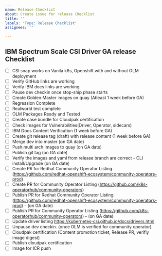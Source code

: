 ```yaml
---
name: Release Checklist
about: Create issue for release Checklist
title: ''
labels: 'Type: Release Checklist'
assignees: ''

---
```



## IBM Spectrum Scale CSI Driver GA release Checklist

- [ ]  CSI snap works on Vanila k8s, Openshift with and without OLM deployment 
- [ ]  Verify GitHub links are working
- [ ]  Verify IBM docs links are working 
- [ ]  Pause dev checkin once stop-ship phase starts
- [ ]  Create Golden Master images on quay (Atleast 1 week before GA) 
- [ ]  Regression Complete 
- [ ]  Realworld test complete 
- [ ]  OLM Packages Ready and Tested
- [ ]  Create case bundle for Cloudpak certification 
- [ ]  Check images for Vulnerabilities(Driver, Operator, sidecars) 
- [ ]  IBM Docs Content Verification (1 week before GA) 
- [ ]  Create git release tag (draft) with release content (1 week before GA)
- [ ]  Merge dev into master (on GA date) 
- [ ]  Push multi arch images to quay (on GA date)
- [ ]  Publish git tag (on GA date) 
- [ ]  Verify the images and yaml from release branch are correct - CLI install/Upgrade (on GA date) 
- [ ]  Create PR for Redhat Community Operator Listing (https://github.com/redhat-openshift-ecosystem/community-operators-prod) 
- [ ]  Create PR for Community Operator Listing (https://github.com/k8s-operatorhub/community-operators)
- [ ]  Publish PR for Redhat Community Operator Listing (https://github.com/redhat-openshift-ecosystem/community-operators-prod) - (on GA date)
- [ ]  Publish PR for Community Operator Listing (https://github.com/k8s-operatorhub/community-operators) - (on GA date)
- [ ]  Update driver listing https://kubernetes-csi.github.io/docs/drivers.html
- [ ]  Unpause dev checkin. (once OLM is verified for community operator) 
- [ ]  Cloudpak certification (Content promotion ticket, Release PR, verifiy image digest)
- [ ]  Publish cloudpak certification 
- [ ]  Image for ICR push 
